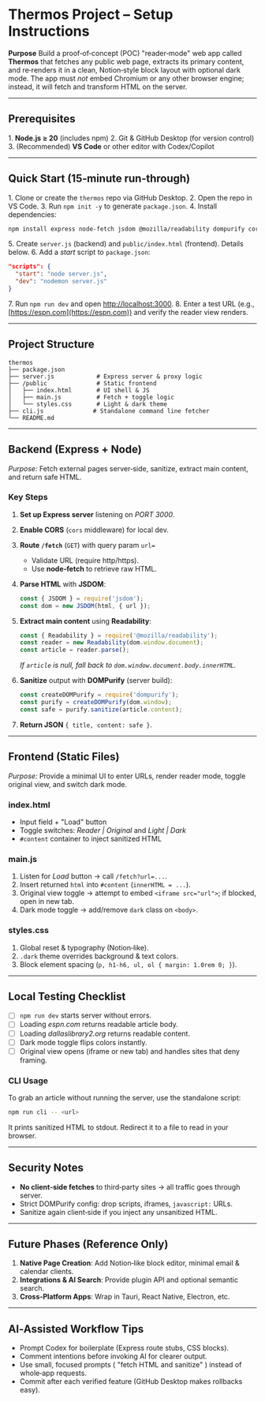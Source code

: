 # Thermos Project – Setup Instructions

**Purpose**
Build a proof‑of‑concept (POC) "reader‑mode" web app called **Thermos** that fetches any public web page, extracts its primary content, and re‑renders it in a clean, Notion‑style block layout with optional dark mode.  The app must *not* embed Chromium or any other browser engine; instead, it will fetch and transform HTML on the server.

---

## Prerequisites

1. **Node.js ≥ 20** (includes npm)
2. Git & GitHub Desktop (for version control)
3. (Recommended) **VS Code** or other editor with Codex/Copilot

---

## Quick Start (15‑minute run‑through)

1. Clone or create the `thermos` repo via GitHub Desktop.
2. Open the repo in VS Code.
3. Run `npm init -y` to generate `package.json`.
4. Install dependencies:

```bash
npm install express node-fetch jsdom @mozilla/readability dompurify cors nodemon
```

5. Create `server.js` (backend) and `public/index.html` (frontend).  Details below.
6. Add a *start* script to `package.json`:

```json
"scripts": {
  "start": "node server.js",
  "dev": "nodemon server.js"
}
```

7. Run `npm run dev` and open [http://localhost:3000](http://localhost:3000).
8. Enter a test URL (e.g., [https://espn.com](https://espn.com)) and verify the reader view renders.

---

## Project Structure

```
thermos
├── package.json
├── server.js            # Express server & proxy logic
├── /public              # Static frontend
│   ├── index.html       # UI shell & JS
│   ├── main.js          # Fetch + toggle logic
│   └── styles.css       # Light & dark theme
├── cli.js              # Standalone command line fetcher
└── README.md
```

---

## Backend (Express + Node)

*Purpose:* Fetch external pages server‑side, sanitize, extract main content, and return safe HTML.

### Key Steps

1. **Set up Express server** listening on *PORT 3000*.
2. **Enable CORS** (`cors` middleware) for local dev.
3. **Route `/fetch`**  (`GET`) with query param `url=`

   * Validate URL (require http/https).
   * Use **node‑fetch** to retrieve raw HTML.
4. **Parse HTML** with **JSDOM**:

   ```js
   const { JSDOM } = require('jsdom');
   const dom = new JSDOM(html, { url });
   ```
5. **Extract main content** using **Readability**:

   ```js
   const { Readability } = require('@mozilla/readability');
   const reader = new Readability(dom.window.document);
   const article = reader.parse();
   ```

   *If `article` is null, fall back to `dom.window.document.body.innerHTML`.*
6. **Sanitize** output with **DOMPurify** (server build):

   ```js
   const createDOMPurify = require('dompurify');
   const purify = createDOMPurify(dom.window);
   const safe = purify.sanitize(article.content);
   ```
7. **Return JSON** `{ title, content: safe }`.

---

## Frontend (Static Files)

*Purpose:* Provide a minimal UI to enter URLs, render reader mode, toggle original view, and switch dark mode.

### index.html

* Input field + "Load" button
* Toggle switches: *Reader | Original* and *Light | Dark*
* `#content` container to inject sanitized HTML

### main.js

1. Listen for *Load* button → call `/fetch?url=...`.
2. Insert returned `html` into `#content` (`innerHTML = ...`).
3. Original view toggle → attempt to embed `<iframe src="url">`; if blocked, open in new tab.
4. Dark mode toggle → add/remove `dark` class on `<body>`.

### styles.css

1. Global reset & typography (Notion‑like).
2. `.dark` theme overrides background & text colors.
3. Block element spacing (`p, h1‑h6, ul, ol { margin: 1.0rem 0; }`).

---

## Local Testing Checklist

* [ ] `npm run dev` starts server without errors.
* [ ] Loading *espn.com* returns readable article body.
* [ ] Loading *dallaslibrary2.org* returns readable content.
* [ ] Dark mode toggle flips colors instantly.
* [ ] Original view opens (iframe or new tab) and handles sites that deny framing.

### CLI Usage

To grab an article without running the server, use the standalone script:

```bash
npm run cli -- <url>
```

It prints sanitized HTML to stdout. Redirect it to a file to read in your browser.

---

## Security Notes

* **No client‑side fetches** to third‑party sites → all traffic goes through server.
* Strict DOMPurify config: drop scripts, iframes, `javascript:` URLs.
* Sanitize again client‑side if you inject any unsanitized HTML.

---

## Future Phases (Reference Only)

1. **Native Page Creation**: Add Notion‑like block editor, minimal email & calendar clients.
2. **Integrations & AI Search**: Provide plugin API and optional semantic search.
3. **Cross‑Platform Apps**: Wrap in Tauri, React Native, Electron, etc.

---

## AI‑Assisted Workflow Tips

* Prompt Codex for boilerplate (Express route stubs, CSS blocks).
* Comment intentions before invoking AI for clearer output.
* Use small, focused prompts ( "fetch HTML and sanitize" ) instead of whole‑app requests.
* Commit after each verified feature (GitHub Desktop makes rollbacks easy).
